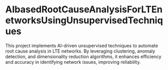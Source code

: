 # AIbasedRootCauseAnalysisForLTEnetworksUsingUnsupervisedTechniques
This project implements AI-driven unsupervised techniques to automate root cause analysis in LTE networks. By leveraging clustering, anomaly detection, and dimensionality reduction algorithms, it enhances efficiency and accuracy in identifying network issues, improving reliability.
